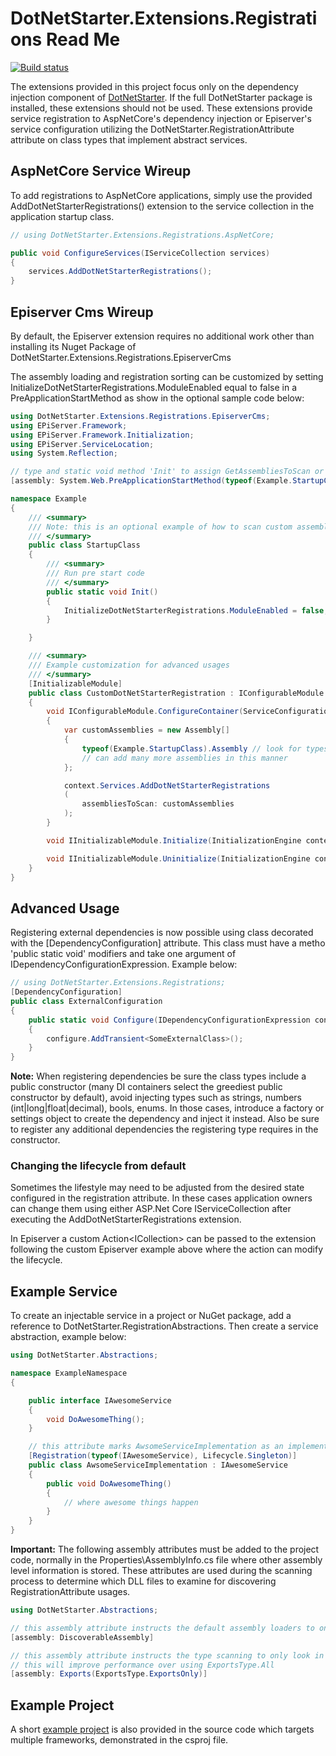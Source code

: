# DotNetStarter.Extensions.Registrations Read Me

[![Build status](https://ci.appveyor.com/api/projects/status/ub16hwapqm5q6mr0/branch/master?svg=true)](https://ci.appveyor.com/project/bmcdavid/dotnetstarter-extensions-registrations/branch/master)


The extensions provided in this project focus only on the dependency injection component of [DotNetStarter](https://bmcdavid.github.io/DotNetStarter/). If the full DotNetStarter package is installed, these extensions should not be used. These extensions provide service registration to AspNetCore's dependency injection or Episerver's service configuration utilizing the DotNetStarter.RegistrationAttribute attribute on class types that implement abstract services.

## AspNetCore Service Wireup

To add registrations to AspNetCore applications, simply use the provided AddDotNetStarterRegistrations() extension to the service collection in the application startup class.

```cs
// using DotNetStarter.Extensions.Registrations.AspNetCore;

public void ConfigureServices(IServiceCollection services)
{	
    services.AddDotNetStarterRegistrations();
}
```

## Episerver Cms Wireup

By default, the Episerver extension requires no additional work other than installing its Nuget Package of DotNetStarter.Extensions.Registrations.EpiserverCms

The assembly loading and registration sorting can be customized by setting InitializeDotNetStarterRegistrations.ModuleEnabled equal to false in a PreApplicationStartMethod as show in the optional sample code below:

```cs
using DotNetStarter.Extensions.Registrations.EpiserverCms;
using EPiServer.Framework;
using EPiServer.Framework.Initialization;
using EPiServer.ServiceLocation;
using System.Reflection;

// type and static void method 'Init' to assign GetAssembliesToScan or GetRegistrationSorter
[assembly: System.Web.PreApplicationStartMethod(typeof(Example.StartupClass), nameof(Example.StartupClass.Init))]

namespace Example
{
    /// <summary>
    /// Note: this is an optional example of how to scan custom assemblies or use a different IRegistrationSorter.
    /// </summary>
    public class StartupClass
    {
        /// <summary>
        /// Run pre start code
        /// </summary>
        public static void Init()
        {
            InitializeDotNetStarterRegistrations.ModuleEnabled = false;
        }

    }

    /// <summary>
    /// Example customization for advanced usages
    /// </summary>
    [InitializableModule]
    public class CustomDotNetStarterRegistration : IConfigurableModule
    {
        void IConfigurableModule.ConfigureContainer(ServiceConfigurationContext context)
        {
            var customAssemblies = new Assembly[]
            {
                typeof(Example.StartupClass).Assembly // look for types in StartupClass assembly
                // can add many more assemblies in this manner
            };

            context.Services.AddDotNetStarterRegistrations
            (
                assembliesToScan: customAssemblies
            );
        }

        void IInitializableModule.Initialize(InitializationEngine context) { }

        void IInitializableModule.Uninitialize(InitializationEngine context) { }
    }
}
```

## Advanced Usage
Registering external dependencies is now possible using class decorated with the [DependencyConfiguration] attribute. This class must have a metho 'public static void' modifiers and take one argument of IDependencyConfigurationExpression. Example below:

```cs
// using DotNetStarter.Extensions.Registrations;
[DependencyConfiguration]
public class ExternalConfiguration
{
    public static void Configure(IDependencyConfigurationExpression configure)
    {
        configure.AddTransient<SomeExternalClass>();
    }
}
```
**Note:** When registering dependencies be sure the class types include a public constructor (many DI containers select the greediest public constructor by default), avoid injecting types such as strings, numbers (int|long|float|decimal), bools, enums. In those cases, introduce a factory or settings object to create the dependency and inject it instead. Also be sure to register any additional dependencies the registering type requires in the constructor.

### Changing the lifecycle from default
Sometimes the lifestyle may need to be adjusted from the desired state configured in the registration attribute. In these cases application owners can change them using either ASP.Net Core IServiceCollection after executing the AddDotNetStarterRegistrations extension. 

In Episerver a custom Action<ICollection<DependentRegistration>> can be passed to the extension following the custom Episerver example above where the action can modify the lifecycle.

## Example Service
To create an injectable service in a project or NuGet package, add a reference to DotNetStarter.RegistrationAbstractions. Then create a service abstraction, example below:

```cs
using DotNetStarter.Abstractions;

namespace ExampleNamespace
{

    public interface IAwesomeService
    {
        void DoAwesomeThing();
    }

    // this attribute marks AwsomeServiceImplementation as an implementation of IAwesomeService for dependency inject.
    [Registration(typeof(IAwesomeService), Lifecycle.Singleton)]
    public class AwsomeServiceImplementation : IAwesomeService
    {
        public void DoAwesomeThing()
        {
            // where awesome things happen
        }
    }
}
```

**Important:** The following assembly attributes must be added to the project code, normally in the Properties\AssemblyInfo.cs file where other assembly level information is stored. These attributes are used during the scanning process to determine which DLL files to examine for discovering RegistrationAttribute usages.

```cs
using DotNetStarter.Abstractions;

// this assembly attribute instructs the default assembly loaders to only get ones with this attribute
[assembly: DiscoverableAssembly]

// this assembly attribute instructs the type scanning to only look in exported types within the assembly instead of all types
// this will improve performance over using ExportsType.All
[assembly: Exports(ExportsType.ExportsOnly)]
```

## Example Project

A short [example project](https://github.com/bmcdavid/DotNetStarter.Extensions.Registrations/tree/master/src/ExampleServicePackage) is also provided in the source code which targets multiple frameworks, demonstrated in the csproj file.
